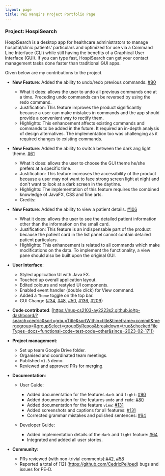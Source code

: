 ```yaml
---
layout: page
title: Pei Wenqi's Project Portfolio Page
---
```


### Project: HospiSearch

HospiSearch is a desktop app for healthcare administrators to manage hospital/clinic patients' particulars and optimized for use via a Command Line Interface (CLI) while still having the benefits of a Graphical User Interface (GUI). If you can type fast, HospiSearch can get your contact management tasks done faster than traditional GUI apps.

Given below are my contributions to the project.

* **New Feature**: Added the ability to undo/redo previous commands.
    [\#80](https://github.com/AY2223S2-CS2103T-T11-4/tp/pull/80)
    * What it does: allows the user to undo all previous commands one at a time. Preceding undo commands can be reversed by using the redo command.
    * Justification: This feature improves the product significantly because a user can make mistakes in commands and the app should provide a convenient way to rectify them.
    * Highlights: This enhancement affects existing commands and commands to be added in the future. It required an in-depth analysis of design alternatives. The implementation too was challenging as it required changes to existing commands.


* **New Feature**: Added the ability to switch between the dark ang light theme.
    [\#61](https://github.com/AY2223S2-CS2103T-T11-4/tp/pull/61)
    * What it does: allows the user to choose the GUI theme he/she prefers at a specific time.
    * Justification: This feature increases the accessibility of the product because a user may not want to face strong screen light at night and don't want to look at a dark screen in the daytime.
    * Highlights: The implementation of this feature requires the combined knowledge of JavaFX, CSS and fine arts. 
    * Credits:


* **New Feature**: Added the ability to view a patient details.
    [\#106](https://github.com/AY2223S2-CS2103T-T11-4/tp/pull/106)
    * What it does: allows the user to see the detailed patient information other than the information on the small card.
    * Justification: This feature is an indispensable part of the product because the patient card in the list panel cannot contain detailed patient particulars.
    * Highlights: This enhancement is related to all commands which make modifications on the data. To implement the functionality, a view pane should also be built upon the original GUI.


* **User Interface**:
    * Styled application UI with Java FX.
    * Touched up overall application layout.
    * Edited colours and restyled UI components.
    * Enabled event handler (double click) for View command.
    * Added a `Theme` toggle on the top bar.
    * GUI Change ([\#34](https://github.com/AY2223S2-CS2103T-T11-4/tp/pull/34), [\#48](https://github.com/AY2223S2-CS2103T-T11-4/tp/pull/48), [\#50](https://github.com/AY2223S2-CS2103T-T11-4/tp/pull/50), [\#136](https://github.com/AY2223S2-CS2103T-T11-4/tp/pull/136), [\#209](https://github.com/AY2223S2-CS2103T-T11-4/tp/pull/209))


* **Code contributed**: [https://nus-cs2103-ay2223s2.github.io/tp-dashboard/?search=cedric&sort=groupTitle&sortWithin=title&timeframe=commit&mergegroup=&groupSelect=groupByRepos&breakdown=true&checkedFileTypes=docs~functional-code~test-code~other&since=2023-02-17]()


* **Project management**:
    * Set up team Google Drive folder.
    * Organised and coordinated team meetings.
    * Published `v1.3` demo.
    * Reviewed and approved PRs for merging.
    

* **Documentation**:
    * User Guide:
        * Added documentation for the features `dark` and `light`: [\#80](https://github.com/AY2223S2-CS2103T-T11-4/tp/pull/80)
        * Added documentation for the features `undo` and `redo`: [\#80](https://github.com/AY2223S2-CS2103T-T11-4/tp/pull/80)
        * Added documentation for the feature `view`: [\#131](https://github.com/AY2223S2-CS2103T-T11-4/tp/pull/131)
        * Added screenshots and captions for all features: [\#131](https://github.com/AY2223S2-CS2103T-T11-4/tp/pull/131)
        * Corrected grammar mistakes and polished sentences: [\#64](https://github.com/AY2223S2-CS2103T-T11-4/tp/pull/64)

    * Developer Guide:
        * Added implementation details of the `dark` and `light` feature: [\#64](https://github.com/AY2223S2-CS2103T-T11-4/tp/pull/64)
        * Integrated and added all user stories.


* **Community**:
    * PRs reviewed (with non-trivial comments):[\#42](https://github.com/AY2223S2-CS2103T-T11-4/tp/pull/42), [\#58](https://github.com/AY2223S2-CS2103T-T11-4/tp/pull/58)
    * Reported a total of [12] (https://github.com/CedricPei/ped) bugs and issues for PE-D.
